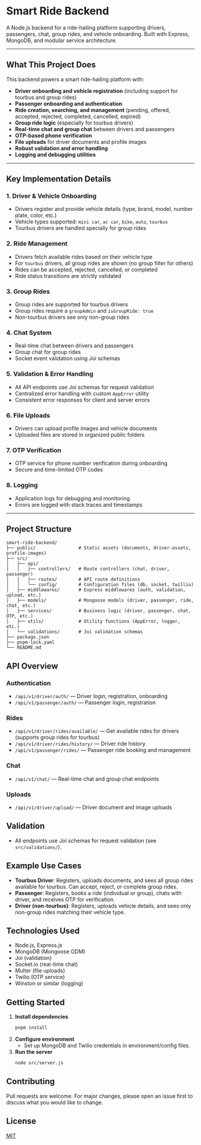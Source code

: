 # Smart Ride Backend

A Node.js backend for a ride-hailing platform supporting drivers, passengers, chat, group rides, and vehicle onboarding. Built with Express, MongoDB, and modular service architecture.

---

## What This Project Does

This backend powers a smart ride-hailing platform with:

- **Driver onboarding and vehicle registration** (including support for tourbus and group rides)
- **Passenger onboarding and authentication**
- **Ride creation, searching, and management** (pending, offered, accepted, rejected, completed, cancelled, expired)
- **Group ride logic** (especially for tourbus drivers)
- **Real-time chat and group chat** between drivers and passengers
- **OTP-based phone verification**
- **File uploads** for driver documents and profile images
- **Robust validation and error handling**
- **Logging and debugging utilities**

---

## Key Implementation Details

### 1. Driver & Vehicle Onboarding

- Drivers register and provide vehicle details (type, brand, model, number plate, color, etc.)
- Vehicle types supported: `mini car`, `ac car`, `bike`, `auto`, `tourbus`
- Tourbus drivers are handled specially for group rides

### 2. Ride Management

- Drivers fetch available rides based on their vehicle type
- For `tourbus` drivers, all group rides are shown (no group filter for others)
- Rides can be accepted, rejected, cancelled, or completed
- Ride status transitions are strictly validated

### 3. Group Rides

- Group rides are supported for tourbus drivers
- Group rides require a `groupAdmin` and `isGroupRide: true`
- Non-tourbus drivers see only non-group rides

### 4. Chat System

- Real-time chat between drivers and passengers
- Group chat for group rides
- Socket event validation using Joi schemas

### 5. Validation & Error Handling

- All API endpoints use Joi schemas for request validation
- Centralized error handling with custom `AppError` utility
- Consistent error responses for client and server errors

### 6. File Uploads

- Drivers can upload profile images and vehicle documents
- Uploaded files are stored in organized public folders

### 7. OTP Verification

- OTP service for phone number verification during onboarding
- Secure and time-limited OTP codes

### 8. Logging

- Application logs for debugging and monitoring
- Errors are logged with stack traces and timestamps

---

## Project Structure

```
smart-ride-backend/
├── public/                # Static assets (documents, driver-assets, profile-images)
├── src/
│   ├── api/
│   │   ├── controllers/   # Route controllers (chat, driver, passenger)
│   │   ├── routes/        # API route definitions
│   │   └── config/        # Configuration files (db, socket, twillio)
│   ├── middlewares/       # Express middlewares (auth, validation, upload, etc.)
│   ├── models/            # Mongoose models (driver, passenger, ride, chat, etc.)
│   ├── services/          # Business logic (driver, passenger, chat, OTP, etc.)
│   ├── utils/             # Utility functions (AppError, logger, etc.)
│   └── validations/       # Joi validation schemas
├── package.json
├── pnpm-lock.yaml
└── README.md
```

## API Overview

### Authentication

- `/api/v1/driver/auth/` — Driver login, registration, onboarding
- `/api/v1/passenger/auth/` — Passenger login, registration

### Rides

- `/api/v1/driver/rides/available/` — Get available rides for drivers (supports group rides for tourbus)
- `/api/v1/driver/rides/history/` — Driver ride history
- `/api/v1/passenger/rides/` — Passenger ride booking and management

### Chat

- `/api/v1/chat/` — Real-time chat and group chat endpoints

### Uploads

- `/api/v1/driver/upload/` — Driver document and image uploads

## Validation

- All endpoints use Joi schemas for request validation (see `src/validations/`).

## Example Use Cases

- **Tourbus Driver**: Registers, uploads documents, and sees all group rides available for tourbus. Can accept, reject, or complete group rides.
- **Passenger**: Registers, books a ride (individual or group), chats with driver, and receives OTP for verification.
- **Driver (non-tourbus)**: Registers, uploads vehicle details, and sees only non-group rides matching their vehicle type.

## Technologies Used

- Node.js, Express.js
- MongoDB (Mongoose ODM)
- Joi (validation)
- Socket.io (real-time chat)
- Multer (file uploads)
- Twilio (OTP service)
- Winston or similar (logging)

## Getting Started

1. **Install dependencies**
   ```sh
   pnpm install
   ```
2. **Configure environment**
   - Set up MongoDB and Twilio credentials in environment/config files.
3. **Run the server**
   ```sh
   node src/server.js
   ```

## Contributing

Pull requests are welcome. For major changes, please open an issue first to discuss what you would like to change.

## License

[MIT](LICENSE)
